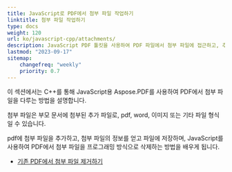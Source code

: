 ```yaml
---
title: JavaScript로 PDF에서 첨부 파일 작업하기
linktitle: 첨부 파일 작업하기
type: docs
weight: 120
url: ko/javascript-cpp/attachments/
description: JavaScript PDF 툴킷을 사용하여 PDF 파일에서 첨부 파일에 접근하고, 추가 및 제거하는 방법. JavaScript 코드 샘플을 포함한 완벽한 가이드.
lastmod: "2023-09-17"
sitemap:
    changefreq: "weekly"
    priority: 0.7
---
```


이 섹션에서는 C++를 통해 JavaScript용 Aspose.PDF를 사용하여 PDF에서 첨부 파일을 다루는 방법을 설명합니다.

첨부 파일은 부모 문서에 첨부된 추가 파일로, pdf, word, 이미지 또는 기타 파일 형식일 수 있습니다.

pdf에 첨부 파일을 추가하고, 첨부 파일의 정보를 얻고 파일에 저장하며, JavaScript를 사용하여 PDF에서 첨부 파일을 프로그래밍 방식으로 삭제하는 방법을 배우게 됩니다.

- [기존 PDF에서 첨부 파일 제거하기](/pdf/javascript-cpp/removing-attachment-from-an-existing-pdf/)